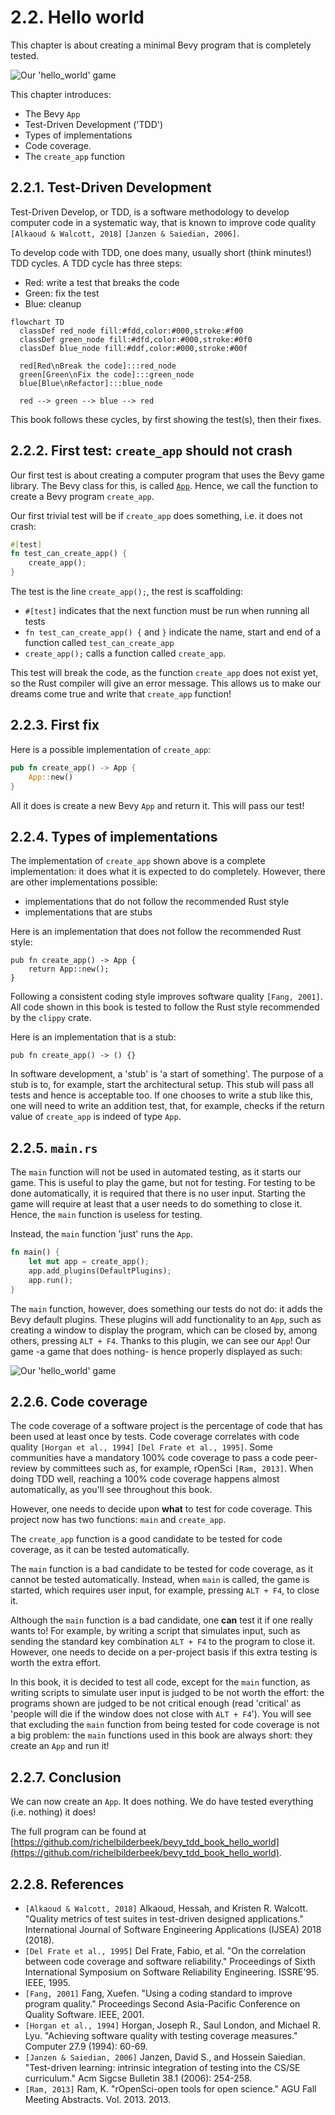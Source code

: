 # 2.2. Hello world

This chapter is about creating a minimal Bevy program that is completely tested.

![Our 'hello_world' game](hello_world.png)

This chapter introduces:

- The Bevy `App`
- Test-Driven Development ('TDD')
- Types of implementations
- Code coverage.
- The `create_app` function

## 2.2.1. Test-Driven Development

Test-Driven Develop, or TDD, is a software methodology to develop
computer code in a systematic way,
that is known to improve code quality `[Alkaoud & Walcott, 2018]`
`[Janzen & Saiedian, 2006]`.

To develop code with TDD, one does many, usually short (think minutes!)
TDD cycles. A TDD cycle has three steps:

- Red: write a test that breaks the code
- Green: fix the test
- Blue: cleanup

```mermaid
flowchart TD
  classDef red_node fill:#fdd,color:#000,stroke:#f00
  classDef green_node fill:#dfd,color:#000,stroke:#0f0
  classDef blue_node fill:#ddf,color:#000,stroke:#00f

  red[Red\nBreak the code]:::red_node
  green[Green\nFix the code]:::green_node
  blue[Blue\nRefactor]:::blue_node

  red --> green --> blue --> red
```

This book follows these cycles, by first showing the test(s),
then their fixes.

## 2.2.2. First test: `create_app` should not crash

Our first test is about creating a computer program that uses the Bevy game library.
The Bevy class for this, is called [`App`](https://docs.rs/bevy/latest/bevy/app/struct.App.html).
Hence, we call the function to create a Bevy program `create_app`.

Our first trivial test will be if `create_app` does something,
i.e. it does not crash:

```rust
#[test]
fn test_can_create_app() {
    create_app();
}
```

The test is the line `create_app();`, the rest is scaffolding:

- `#[test]` indicates that the next function must be run when running all tests
- `fn test_can_create_app() {` and `}` indicate the name, start and end of
  a function called `test_can_create_app`
- `create_app();` calls a function called `create_app`.

This test will break the code, as the function `create_app` does not exist yet,
so the Rust compiler will give an error message.
This allows us to make our dreams come true and
write that `create_app` function!

## 2.2.3. First fix

Here is a possible implementation of `create_app`:

```rust
pub fn create_app() -> App {
    App::new()
}
```

All it does is create a new Bevy `App` and return it.
This will pass our test!

## 2.2.4. Types of implementations

The implementation of `create_app` shown above is a complete implementation:
it does what it is expected to do completely.
However, there are other implementations possible:

- implementations that do not follow the recommended Rust style
- implementations that are stubs

Here is an implementation that does not follow
the recommended Rust style:

```text
pub fn create_app() -> App {
    return App::new();
}
```

Following a consistent coding style improves software quality `[Fang, 2001]`.
All code shown in this book is tested to follow the
Rust style recommended by the `clippy` crate.

Here is an implementation that is a stub:

```text
pub fn create_app() -> () {}
```

In software development, a 'stub' is 'a start of something'. The
purpose of a stub is to, for example, start the architectural setup.
This stub will pass all tests and hence is acceptable too.
If one chooses to write a stub like this,
one will need to write an addition test, that, for example, checks
if the return value of `create_app` is indeed of type `App`.

## 2.2.5. `main.rs`

The `main` function will not be used in automated testing,
as it starts our game. This is useful to play the game,
but not for testing.
For testing to be done automatically, it is required
that there is no user input.
Starting the game will require at least
that a user needs to do something to close it.
Hence, the `main` function is useless for testing.

Instead, the `main` function 'just' runs the `App`.

```rust
fn main() {
    let mut app = create_app();
    app.add_plugins(DefaultPlugins);
    app.run();
}
```

The `main` function, however, does something our tests do not do:
it adds the Bevy default plugins.
These plugins will add functionality to an `App`, such
as creating a window to display the program, which can be
closed by, among others, pressing `ALT + F4`.
Thanks to this plugin, we can see our `App`!
Our game -a game that does nothing- is hence properly displayed as such:

![Our 'hello_world' game](hello_world.png)

## 2.2.6. Code coverage

The code coverage of a software project is the percentage of code
that has been used at least once by tests.
Code coverage correlates with code quality `[Horgan et al., 1994]`
`[Del Frate et al., 1995]`.
Some communities have a mandatory 100% code coverage
to pass a code peer-review by committees such as, for example,
rOpenSci `[Ram, 2013]`.
When doing TDD well, reaching a 100% code coverage happens
almost automatically, as you'll see throughout this book.

However, one needs to decide upon **what** to test for code coverage.
This project now has two functions: `main` and `create_app`.

The `create_app` function is a good candidate to be tested for code coverage,
as it can be tested automatically.

The `main` function is a bad candidate to be tested for code coverage,
as it cannot be tested automatically. Instead, when `main` is called,
the game is started, which requires user input, for example,
pressing `ALT + F4`, to close it.

Although the `main` function is a bad candidate, one **can** test it
if one really wants to!
For example, by writing a script that simulates input,
such as sending the standard key combination `ALT + F4`
to the program to close it.
However, one needs to decide on a per-project basis if this
extra testing is worth the extra effort.

In this book, it is decided to test all code, except for the `main` function,
as writing scripts to simulate user input is judged to be not worth the
effort: the programs shown are judged to be not critical enough
(read 'critical' as 'people will die if the window
does not close with `ALT + F4`').
You will see that excluding the `main` function
from being tested for code coverage is not a big problem:
the `main` functions used in this book are always short:
they create an `App` and run it!

## 2.2.7. Conclusion

We can now create an `App`. It does nothing.
We do have tested everything (i.e. nothing) it does!

The full program can be found at [https://github.com/richelbilderbeek/bevy_tdd_book_hello_world](https://github.com/richelbilderbeek/bevy_tdd_book_hello_world).

## 2.2.8. References

- `[Alkaoud & Walcott, 2018]` Alkaoud, Hessah, and Kristen R. Walcott. "Quality metrics of test suites in test-driven designed applications." International Journal of Software Engineering Applications (IJSEA) 2018 (2018).
- `[Del Frate et al., 1995]` Del Frate, Fabio, et al. "On the correlation between code coverage and software reliability." Proceedings of Sixth International Symposium on Software Reliability Engineering. ISSRE'95. IEEE, 1995.
- `[Fang, 2001]` Fang, Xuefen. "Using a coding standard to improve program quality." Proceedings Second Asia-Pacific Conference on Quality Software. IEEE, 2001.
- `[Horgan et al., 1994]` Horgan, Joseph R., Saul London, and Michael R. Lyu. "Achieving software quality with testing coverage measures." Computer 27.9 (1994): 60-69.
- `[Janzen & Saiedian, 2006]` Janzen, David S., and Hossein Saiedian. "Test-driven learning: intrinsic integration of testing into the CS/SE curriculum." Acm Sigcse Bulletin 38.1 (2006): 254-258.
- `[Ram, 2013]` Ram, K. "rOpenSci-open tools for open science." AGU Fall Meeting Abstracts. Vol. 2013. 2013.
